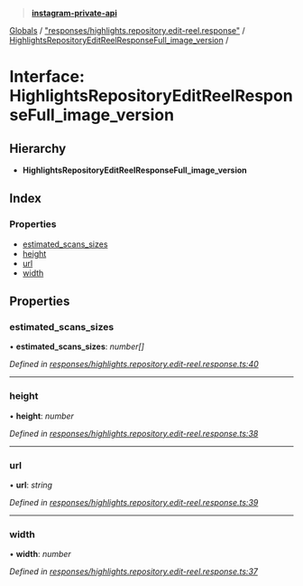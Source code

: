 > **[instagram-private-api](../README.md)**

[Globals](../README.md) / ["responses/highlights.repository.edit-reel.response"](../modules/_responses_highlights_repository_edit_reel_response_.md) / [HighlightsRepositoryEditReelResponseFull_image_version](_responses_highlights_repository_edit_reel_response_.highlightsrepositoryeditreelresponsefull_image_version.md) /

# Interface: HighlightsRepositoryEditReelResponseFull_image_version

## Hierarchy

* **HighlightsRepositoryEditReelResponseFull_image_version**

## Index

### Properties

* [estimated_scans_sizes](_responses_highlights_repository_edit_reel_response_.highlightsrepositoryeditreelresponsefull_image_version.md#estimated_scans_sizes)
* [height](_responses_highlights_repository_edit_reel_response_.highlightsrepositoryeditreelresponsefull_image_version.md#height)
* [url](_responses_highlights_repository_edit_reel_response_.highlightsrepositoryeditreelresponsefull_image_version.md#url)
* [width](_responses_highlights_repository_edit_reel_response_.highlightsrepositoryeditreelresponsefull_image_version.md#width)

## Properties

###  estimated_scans_sizes

• **estimated_scans_sizes**: *number[]*

*Defined in [responses/highlights.repository.edit-reel.response.ts:40](https://github.com/dilame/instagram-private-api/blob/e9c516c/src/responses/highlights.repository.edit-reel.response.ts#L40)*

___

###  height

• **height**: *number*

*Defined in [responses/highlights.repository.edit-reel.response.ts:38](https://github.com/dilame/instagram-private-api/blob/e9c516c/src/responses/highlights.repository.edit-reel.response.ts#L38)*

___

###  url

• **url**: *string*

*Defined in [responses/highlights.repository.edit-reel.response.ts:39](https://github.com/dilame/instagram-private-api/blob/e9c516c/src/responses/highlights.repository.edit-reel.response.ts#L39)*

___

###  width

• **width**: *number*

*Defined in [responses/highlights.repository.edit-reel.response.ts:37](https://github.com/dilame/instagram-private-api/blob/e9c516c/src/responses/highlights.repository.edit-reel.response.ts#L37)*